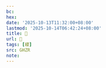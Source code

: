 ```yaml
---
bc:
hex:
date: '2025-10-13T11:32:00+08:00'
lastmod: '2025-10-14T06:42:24+08:00'
title: 󰫙
url: 󰫙
tags: [纓]
src: GHZR
note:
---
```

